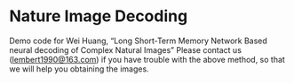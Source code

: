 # Nature Image Decoding
Demo code for Wei Huang, “Long Short-Term Memory Network Based neural decoding of Complex Natural Images”
Please contact us (lembert1990@163.com) if you have trouble with the above method, so that we will help you obtaining the images.

